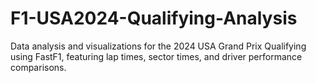 # F1-USA2024-Qualifying-Analysis
Data analysis and visualizations for the 2024 USA Grand Prix Qualifying using FastF1, featuring lap times, sector times, and driver performance comparisons.
